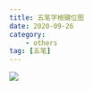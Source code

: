 ```yaml
---
title: 五笔字根键位图
date: 2020-09-26
category: 
    - others
tag: [五笔]
---
```


![](https://cdn.jsdelivr.net/gh/vinloong/imgchr@latest/notes/img/040.jpg)

